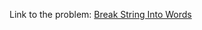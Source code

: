Link to the problem: [Break String Into Words](https://binarysearch.com/problems/Break-String-Into-Words)